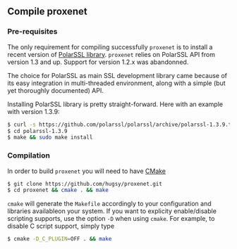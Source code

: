 ## Compile proxenet

### Pre-requisites
The only requirement for compiling successfully `proxenet` is to install a recent version of [PolarSSL library](https://polarssl.org/source-code). `proxenet` relies on PolarSSL API from version 1.3 and up. Support for version 1.2.x was abandonned.

The choice for PolarSSL as main SSL development library came because of its easy integration in multi-threaded environment, along with a simple (but yet thoroughly documented) API.

Installing PolarSSL library is pretty straight-forward. Here with an example with version 1.3.9:
``` bash
$ curl -s https://github.com/polarssl/polarssl/archive/polarssl-1.3.9.tar.gz | tar xfz -
$ cd polarssl-1.3.9
$ make && sudo make install
```

### Compilation
In order to build `proxenet` you will need to have [CMake](http://www.cmake.org)

```bash
$ git clone https://github.com/hugsy/proxenet.git
$ cd proxenet && cmake . && make
```

`cmake` will generate the `Makefile` accordingly to your configuration and libraries availableon your system.
If you want to explicity enable/disable scripting supports, use the option `-D` when using `cmake`. For example, to disable C script support, simply type
```bash
$ cmake -D_C_PLUGIN=OFF . && make 
```
